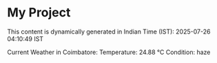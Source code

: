 # My Project

This content is dynamically generated in Indian Time (IST): 2025-07-26 04:10:49 IST


Current Weather in Coimbatore:
Temperature: 24.88 °C
Condition: haze
